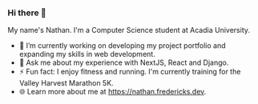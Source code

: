 ### Hi there 👋
My name's Nathan. I'm a Computer Science student at Acadia University.
- 🔭 I’m currently working on developing my project portfolio and expanding my skills in web development.
- 💬 Ask me about my experience with NextJS, React and Django.
- ⚡ Fun fact: I enjoy fitness and running. I'm currently training for the Valley Harvest Marathon 5K.
- 🌐 Learn more about me at https://nathan.fredericks.dev.
